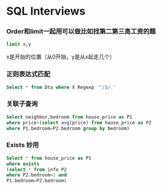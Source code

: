 # SQL Interviews

### Order和limit一起用可以做比如找第二第三高工资的题

``` SQL
limit x,y
``` 
x是开始的位置（从0开始，y是从x起走几个）

### 正则表达式匹配

``` SQL
Select * from Dta where X Regexp '^/$/.'
``` 

### 关联子查询

``` SQL
Select neighbor,bedroom from house_price as P1 
where price>(select avg(price) from house_price as P2 
where P1.bedroom=P2.bedroom group by bedroom)

``` 

### Exists 妙用
``` SQL
Select * from house_price as P1
where exists
(select * from info P2
where P2.bedroom=2 and 
P1.bedroom=P2.bedroom)
``` 
